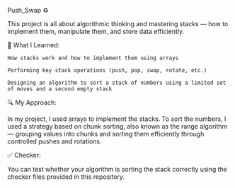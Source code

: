 Push_Swap ♻️

This project is all about algorithmic thinking and mastering stacks — how to implement them, manipulate them, and store data efficiently.

🧠 What I Learned:

    How stacks work and how to implement them using arrays

    Performing key stack operations (push, pop, swap, rotate, etc.)

    Designing an algorithm to sort a stack of numbers using a limited set of moves and a second empty stack

🔍 My Approach:

In my project, I used arrays to implement the stacks.
To sort the numbers, I used a strategy based on chunk sorting, also known as the range algorithm — grouping values into chunks and sorting them efficiently through controlled pushes and rotations.

✅ Checker:

You can test whether your algorithm is sorting the stack correctly using the checker files provided in this repository.
